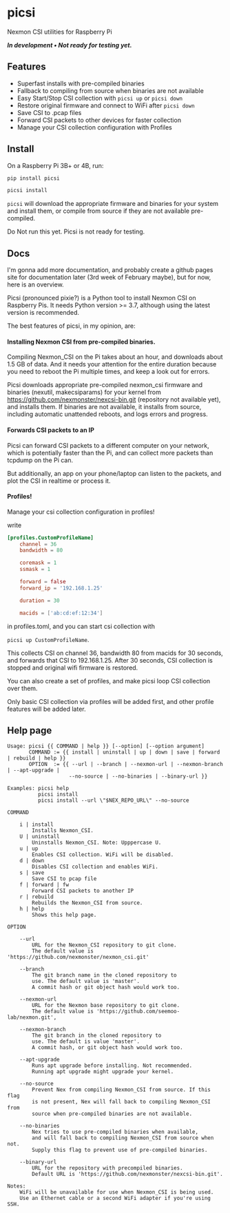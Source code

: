 # picsi

Nexmon CSI utilities for Raspberry Pi

***In development &bull; Not ready for testing yet.***

## Features

- Superfast installs with pre-compiled binaries
- Fallback to compiling from source when binaries are not available
- Easy Start/Stop CSI collection with `picsi up` or `picsi down`
- Restore original firmware and connect to WiFi after `picsi down`
- Save CSI to .pcap files
- Forward CSI packets to other devices for faster collection
- Manage your CSI collection configuration with Profiles

## Install 

On a Raspberry Pi 3B+ or 4B, run:  

```bash
pip install picsi

picsi install
``` 

`picsi` will download the appropriate firmware and binaries for
your system and install them, or compile from source if they
are not available pre-compiled.

Do Not run this yet. Picsi is not ready for testing.

## Docs

I'm gonna add more documentation, and probably create a github pages
site for documentation later (3rd week of February maybe), but for now,
here is an overview.

Picsi (pronounced pixie?) is a Python tool to install Nexmon CSI on Raspberry Pis.
It needs Python version >= 3.7, although using the latest version is recommended.

The best features of picsi, in my opinion, are:

#### Installing Nexmon CSI from pre-compiled binaries.

Compiling Nexmon_CSI on the Pi takes about an hour, and downloads about 1.5 GB of data.
And it needs your attention for the entire duration because you need to reboot the Pi 
multiple times, and keep a look out for errors.

Picsi downloads appropriate pre-compiled nexmon_csi firmware and binaries (nexutil, makecsiparams) 
for your kernel from https://github.com/nexmonster/nexcsi-bin.git (repository not available yet), 
and installs them. If binaries are not available, it installs from source, including automatic 
unattended reboots, and logs errors and progress.

#### Forwards CSI packets to an IP

Picsi can forward CSI packets to a different computer on your network, which is potentially
faster than the Pi, and can collect more packets than tcpdump on the Pi can.

But additionally, an app on your phone/laptop can listen to the packets,
and plot the CSI in realtime or process it.

#### Profiles!

Manage your csi collection configuration in profiles!

write
```toml
[profiles.CustomProfileName]
    channel = 36
    bandwidth = 80

    coremask = 1
    ssmask = 1

    forward = false
    forward_ip = '192.168.1.25'

    duration = 30

    macids = ['ab:cd:ef:12:34']
```

in profiles.toml, and you can start csi collection with

`picsi up CustomProfileName`.

This collects CSI on channel 36, bandwidth 80 from macids for 30 seconds,
and forwards that CSI to 192.168.1.25. After 30 seconds, CSI collection is stopped
and original wifi firmware is restored.

You can also create a set of profiles, and make picsi loop CSI collection over them.

Only basic CSI collection via profiles will be added first, and other profile features will
be added later.

## Help page

```
Usage: picsi {{ COMMAND | help }} [--option] [--option argument]
       COMMAND := {{ install | uninstall | up | down | save | forward | rebuild | help }}
       OPTION  := {{ --url | --branch | --nexmon-url | --nexmon-branch | --apt-upgrade |
                    --no-source | --no-binaries | --binary-url }}

Examples: picsi help
          picsi install
          picsi install --url \"$NEX_REPO_URL\" --no-source

COMMAND

    i | install
        Installs Nexmon_CSI.
    U | uninstall
        Uninstalls Nexmon_CSI. Note: Upppercase U.
    u | up
        Enables CSI collection. WiFi will be disabled.
    d | down
        Disables CSI collection and enables WiFi.
    s | save
        Save CSI to pcap file
    f | forward | fw
        Forward CSI packets to another IP
    r | rebuild
        Rebuilds the Nexmon_CSI from source.
    h | help
        Shows this help page.

OPTION

    --url
        URL for the Nexmon_CSI repository to git clone.
        The default value is 'https://github.com/nexmonster/nexmon_csi.git'
    
    --branch
        The git branch name in the cloned repository to
        use. The default value is 'master'.
        A commit hash or git object hash would work too.

    --nexmon-url
        URL for the Nexmon base repository to git clone.
        The default value is 'https://github.com/seemoo-lab/nexmon.git',

    --nexmon-branch
        The git branch in the cloned repository to
        use. The default is value 'master'.
        A commit hash, or git object hash would work too.
    
    --apt-upgrade
        Runs apt upgrade before installing. Not recommended.
        Running apt upgrade might upgrade your kernel.

    --no-source
        Prevent Nex from compiling Nexmon_CSI from source. If this flag
        is not present, Nex will fall back to compiling Nexmon_CSI from
        source when pre-compiled binaries are not available.

    --no-binaries
        Nex tries to use pre-compiled binaries when available,
        and will fall back to compiling Nexmon_CSI from source when not.
        Supply this flag to prevent use of pre-compiled binaries.

    --binary-url
        URL for the repository with precompiled binaries.
        Default URL is 'https://github.com/nexmonster/nexcsi-bin.git'.

Notes:
    WiFi will be unavailable for use when Nexmon_CSI is being used.
    Use an Ethernet cable or a second WiFi adapter if you're using SSH.
```